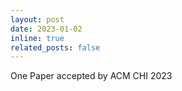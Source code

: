 ```yaml
---
layout: post
date: 2023-01-02
inline: true
related_posts: false
---
```


One Paper accepted by ACM CHI 2023
